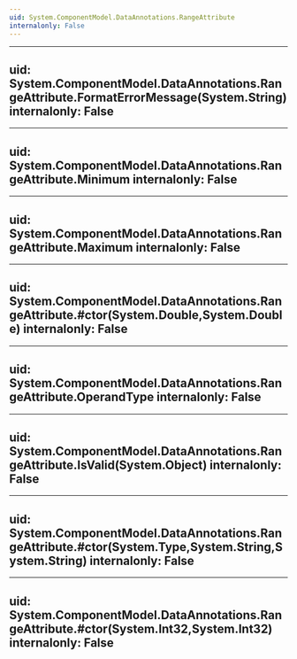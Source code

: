 ```yaml
---
uid: System.ComponentModel.DataAnnotations.RangeAttribute
internalonly: False
---
```


---
uid: System.ComponentModel.DataAnnotations.RangeAttribute.FormatErrorMessage(System.String)
internalonly: False
---

---
uid: System.ComponentModel.DataAnnotations.RangeAttribute.Minimum
internalonly: False
---

---
uid: System.ComponentModel.DataAnnotations.RangeAttribute.Maximum
internalonly: False
---

---
uid: System.ComponentModel.DataAnnotations.RangeAttribute.#ctor(System.Double,System.Double)
internalonly: False
---

---
uid: System.ComponentModel.DataAnnotations.RangeAttribute.OperandType
internalonly: False
---

---
uid: System.ComponentModel.DataAnnotations.RangeAttribute.IsValid(System.Object)
internalonly: False
---

---
uid: System.ComponentModel.DataAnnotations.RangeAttribute.#ctor(System.Type,System.String,System.String)
internalonly: False
---

---
uid: System.ComponentModel.DataAnnotations.RangeAttribute.#ctor(System.Int32,System.Int32)
internalonly: False
---
